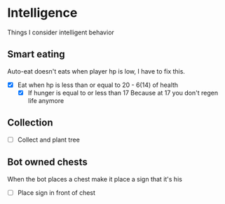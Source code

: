 # Intelligence

Things I consider intelligent behavior

## Smart eating

Auto-eat doesn't eats when player hp is low, I have to fix this.

- [x] Eat when hp is less than or equal to 20 - 6(14) of health
    - [x] If hunger is equal to or less than 17
    Because at 17 you don't regen life anymore

## Collection

- [ ] Collect and plant tree

## Bot owned chests

When the bot places a chest make it place a sign that it's his

- [ ] Place sign in front of chest

